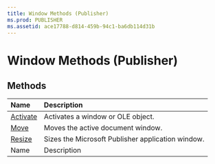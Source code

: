 ```yaml
---
title: Window Methods (Publisher)
ms.prod: PUBLISHER
ms.assetid: ace17788-d814-459b-94c1-ba6db114d31b
---
```



# Window Methods (Publisher)

## Methods



|**Name**|**Description**|
|:-----|:-----|
| [Activate](window-activate-method-publisher.md)|Activates a window or OLE object.|
| [Move](window-move-method-publisher.md)|Moves the active document window.|
| [Resize](window-resize-method-publisher.md)|Sizes the Microsoft Publisher application window.|
|Name|Description|

